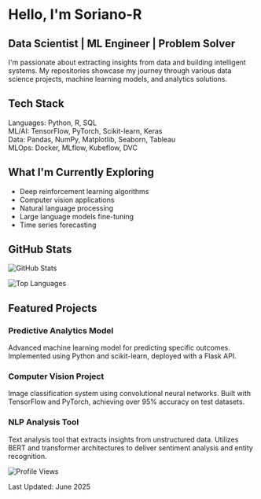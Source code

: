 # Hello, I'm Soriano-R

## Data Scientist | ML Engineer | Problem Solver

I'm passionate about extracting insights from data and building intelligent systems. My repositories showcase my journey through various data science projects, machine learning models, and analytics solutions.

## Tech Stack

Languages: Python, R, SQL  
ML/AI: TensorFlow, PyTorch, Scikit-learn, Keras  
Data: Pandas, NumPy, Matplotlib, Seaborn, Tableau  
MLOps: Docker, MLflow, Kubeflow, DVC

## What I'm Currently Exploring

- Deep reinforcement learning algorithms
- Computer vision applications
- Natural language processing
- Large language models fine-tuning
- Time series forecasting

## GitHub Stats

![GitHub Stats](https://github-readme-stats.vercel.app/api?username=Soriano-R&show_icons=true&theme=tokyonight&hide_border=true&count_private=true)

![Top Languages](https://github-readme-stats.vercel.app/api/top-langs/?username=Soriano-R&layout=compact&theme=tokyonight&hide_border=true)

## Featured Projects

### Predictive Analytics Model
Advanced machine learning model for predicting specific outcomes. Implemented using Python and scikit-learn, deployed with a Flask API.

### Computer Vision Project
Image classification system using convolutional neural networks. Built with TensorFlow and PyTorch, achieving over 95% accuracy on test datasets.

### NLP Analysis Tool
Text analysis tool that extracts insights from unstructured data. Utilizes BERT and transformer architectures to deliver sentiment analysis and entity recognition.

![Profile Views](https://komarev.com/ghpvc/?username=Soriano-R&color=blue)

Last Updated: June 2025
